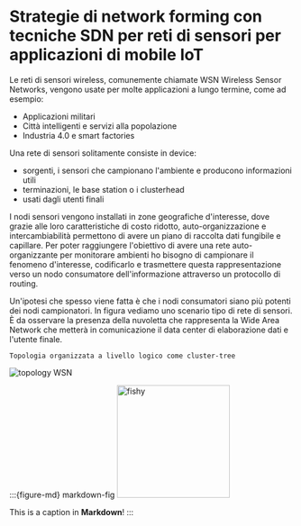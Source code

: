 # Strategie di network forming con tecniche SDN per reti di sensori per applicazioni di mobile IoT

Le reti di sensori wireless, comunemente chiamate WSN Wireless Sensor Networks, vengono usate per molte applicazioni a
lungo termine, come ad esempio:
* Applicazioni militari
* Città intelligenti e servizi alla popolazione
* Industria 4.0 e smart factories

Una rete di sensori solitamente consiste in device:
* sorgenti, i sensori che campionano l'ambiente e producono informazioni utili
* terminazioni, le base station o i clusterhead
* usati dagli utenti finali

I nodi sensori vengono installati in zone geografiche d'interesse, dove grazie alle loro caratteristiche di costo 
ridotto, auto-organizzazione e intercambiabilità permettono di avere un piano di raccolta dati fungibile e capillare.
Per poter raggiungere l'obiettivo di avere una rete auto-organizzante per monitorare ambienti ho bisogno di campionare
il fenomeno d'interesse, codificarlo e trasmettere questa rappresentazione verso un nodo consumatore dell'informazione
attraverso un protocollo di routing.

Un'ipotesi che spesso viene fatta è che i nodi consumatori siano più potenti dei nodi campionatori. In figura vediamo 
uno scenario tipo di rete di sensori. È da osservare la presenza della nuvoletta che rappresenta la Wide Area Network
che metterà in comunicazione il data center di elaborazione dati e l'utente finale.
```{margin} Scenario tipo
Topologia organizzata a livello logico come cluster-tree
```
![topology WSN](images\WSN_topo.jpg)

:::{figure-md} markdown-fig
<img src="images/WSN_topo.jpg" alt="fishy" class="bg-primary mb-1" width="200px">

This is a caption in **Markdown**!
:::